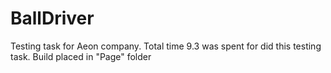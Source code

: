 # BallDriver
Testing task for Aeon company. Total time 9.3 was spent for did this testing task.
Build placed in "Page" folder 
